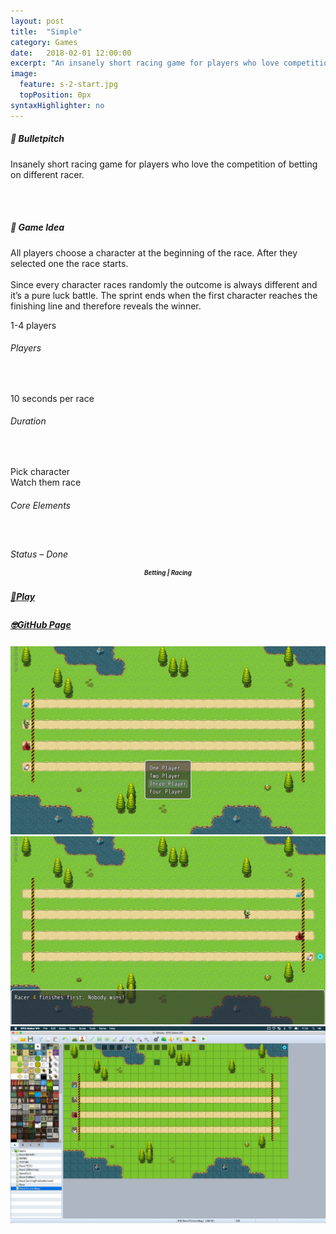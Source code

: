 ```yaml
---
layout: post
title:  "Simple"
category: Games
date:   2018-02-01 12:00:00
excerpt: "An insanely short racing game for players who love competition."
image:
  feature: s-2-start.jpg
  topPosition: 0px
syntaxHighlighter: no
---
```


<div class="card-wrapper text paddings">
  <h5>🚀 Bulletpitch</h5>
  <p>Insanely short racing game for players who love the competition of betting on different racer.</p>

  <br>
  <br>

  <h5>💭 Game Idea</h5>
  <p>
    All players choose a character at the beginning of the race. After they selected one the race starts.
    <br>
    <br>
    Since every character races randomly the outcome is always different and it’s a pure luck battle. The sprint ends when the first character reaches the finishing line and therefore reveals the winner.
  </p>
</div>

<div class="card-wrapper info paddings">
  <p>
    1-4 players
  </p>
  <h6>Players</h6>
  <br>
  <p>
    10 seconds per race
  </p>
  <h6>Duration</h6>
  <br>
  <p>
    Pick character
    <br>
    Watch them race
  </p>
  <h6>Core Elements</h6>
  <br>
  <p>
    <div class="bar">
      <div class="bar progress" style="width: 100%;"></div>
    </div>
  </p>
  <h6 style="margin: -2px 0 0 0;">Status – Done</h6>
</div>

<div class="card-wrapper genre paddings" style="text-align: center;">
  <h5 style="font-size: 70%; line-height: 1rem;">Betting | Racing</h5>
</div>

<div class="button-wrapper">
  <div class="buttons">
    <a href="https://feierabend-crew.com/games/simple/index.html" target="_blank">
      <div class="play-button interaction">
        <h5 style="line-height: 1.4rem;">🤘Play</h5>
      </div>
    </a>
    <div class="gap"></div>
    <a href="https://github.com/thomas-theux/Simple" target="_blank">
      <div class="git-button interaction">
        <h5 style="line-height: 1.3rem;">🤓GitHub Page</h5>
      </div>
    </a>
  </div>
</div>

<div class="card-wrapper picture">
  <a href="https://feierabend-crew.com/assets/images/games/s/s-2-start.jpg">
    <img src="assets/images/games/s/s-2-start.jpg">
  </a>
</div>

<div class="card-wrapper picture">
  <a href="https://feierabend-crew.com/assets/images/games/s/s-3-win.jpg">
    <img src="assets/images/games/s/s-3-win.jpg">
  </a>
</div>

<div class="card-wrapper picture">
  <a href="https://feierabend-crew.com/assets/images/games/s/s-1-rmv.jpg">
    <img src="assets/images/games/s/s-1-rmv.jpg">
  </a>
</div>